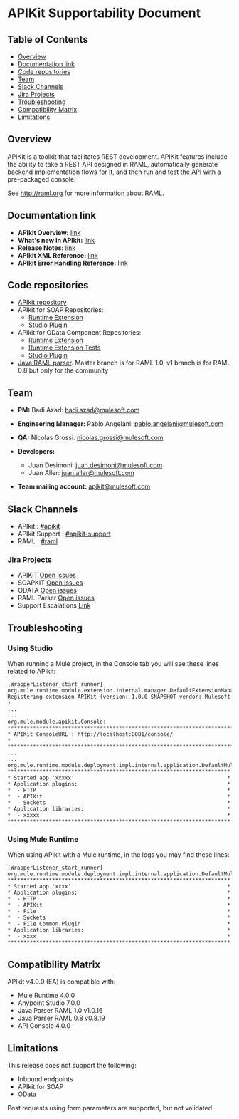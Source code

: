 # APIKit Supportability Document

## Table of Contents
- [Overview](#overview)
- [Documentation link](#documentation-link)
- [Code repositories](#code-repositories)
- [Team](#team)
- [Slack Channels](#slack-channels)
- [Jira Projects](#jira-projects)
- [Troubleshooting](#troubleshooting)
- [Compatibility Matrix](#compatibility-matrix)
- [Limitations](#limitations)

## Overview
APIKit is a toolkit that facilitates REST development. 
APIKit features include the ability to take a REST API designed in RAML, 
automatically generate backend implementation flows for it, and then run and test the API with a pre-packaged console.

See http://raml.org for more information about RAML.

## Documentation link
* **APIkit Overview:** [link](https://docs.mulesoft.com/apikit/4.x/overview-4)
* **What's new in APIkit:** [link](https://mule4-docs.mulesoft.com/apikit/apikit-whats-new)
* **Release Notes:** [link](https://docs.mulesoft.com/release-notes/apikit/apikit-release-notes)
* **APIkit XML Reference:** [link](https://docs.mulesoft.com/apikit/4.x/apikit-4-xml-reference)
* **APIkit Error Handling Reference:** [link](https://docs.mulesoft.com/apikit/4.x/apikit-error-handling-reference)


## Code repositories
* [APIkit repository](https://github.com/mulesoft/apikit)
* APIkit for SOAP Repositories: 
  * [Runtime Extension](https://github.com/mulesoft/soapkit)
  * [Studio Plugin](https://github.com/mulesoft/mule-tooling-soapkit)
* APIkit for OData Component Repositories: 
  * [Runtime Extension](https://github.com/mulesoft/apikit-odata-service)
  * [Runtime Extension Tests](https://github.com/mulesoft/apikit-odata-service-test)
  * [Studio Plugin](https://github.com/mulesoft/mule-tooling-odata)
* [Java RAML parser](https://github.com/raml-org/raml-java-parser.git). Master branch is for RAML 1.0, 
v1 branch is for RAML 0.8 but only for the community


## Team
* **PM:** Badi Azad: [badi.azad@mulesoft.com](mailto:badi.azad@mulesoft.com)
* **Engineering Manager:** Pablo Angelani: [pablo.angelani@mulesoft.com](mailto:pablo.angelani@mulesoft.com)
* **QA:** Nicolas Grossi: [nicolas.grossi@mulesoft.com](mailto:nicolas.grossi@mulesoft.com)
* **Developers:**  
  * Juan Desimoni: [juan.desimoni@mulesoft.com](mailto:juan.desimoni@mulesoft.com)
  * Juan Aller: [juan.aller@mulesoft.com](mailto:juan.aller@mulesoft.com)

* **Team mailing account:** [apikit@mulesoft.com](mailto:apikit@mulesoft.com)

## Slack Channels
* APIkit : [#apikit](https://mulesoft.slack.com/archives/apikit)
* APIkit Support : [#apikit-support](https://mulesoft.slack.com/archives/apikit-support)
* RAML : [#raml](https://mulesoft.slack.com/archives/raml)

### Jira Projects
* APIKIT [Open issues](https://www.mulesoft.org/jira/issues/?jql=project%20%3D%20APIKIT%20AND%20resolution%20%3D%20Unresolved)
* SOAPKIT [Open issues](https://www.mulesoft.org/jira/issues/?jql=project%20%3D%20SOAPKIT%20AND%20resolution%20%3D%20Unresolved)
* ODATA [Open issues](https://www.mulesoft.org/jira/issues/?jql=project%20%3D%20ODATA%20AND%20resolution%20%3D%20Unresolved)
* RAML Parser [Open issues](https://www.mulesoft.org/jira/issues/?jql=project%20%3D%20RP%20AND%20resolution%20%3D%20Unresolved)
* Support Escalations [Link](https://www.mulesoft.org/jira/issues/?filter=19636)

## Troubleshooting
### Using Studio
When running a Mule project, in the Console tab you will see these lines related to APIkit: 
~~~
[WrapperListener_start_runner] org.mule.runtime.module.extension.internal.manager.DefaultExtensionManager: Registering extension APIKit (version: 1.0.0-SNAPSHOT vendor: Mulesoft )
...
...
org.mule.module.apikit.Console: 
********************************************************************************
* APIKit ConsoleURL : http://localhost:8081/console/                           *
********************************************************************************
...
...
org.mule.runtime.module.deployment.impl.internal.application.DefaultMuleApplication: 
**********************************************************************
* Started app 'xxxxx'                                                *
* Application plugins:                                               *
*  - HTTP                                                            *
*  - APIKit                                                          *
*  - Sockets                                                         *
* Application libraries:                                             *
*  - xxxxx                                                           *
**********************************************************************
~~~

### Using Mule Runtime
When using APIkit with a Mule runtime, in the logs you may find these lines: 
~~~
[WrapperListener_start_runner] org.mule.runtime.module.deployment.impl.internal.application.DefaultMuleApplication:
**********************************************************************
* Started app 'xxxx'                                                 *
* Application plugins:                                               *
*  - HTTP                                                            *
*  - APIKit                                                          *
*  - File                                                            *
*  - Sockets                                                         *
*  - File Common Plugin                                              *
* Application libraries:                                             *
*  - xxxx                                                            *
**********************************************************************
~~~


## Compatibility Matrix
APIkit v4.0.0 (EA) is compatible with:
* Mule Runtime 4.0.0
* Anypoint Studio 7.0.0
* Java Parser RAML 1.0 v1.0.16
* Java Parser RAML 0.8 v0.8.19
* API Console 4.0.0

## Limitations
This release does not support the following:
* Inbound endpoints
* APIkit for SOAP
* OData

Post requests using form parameters are supported, but not validated.
